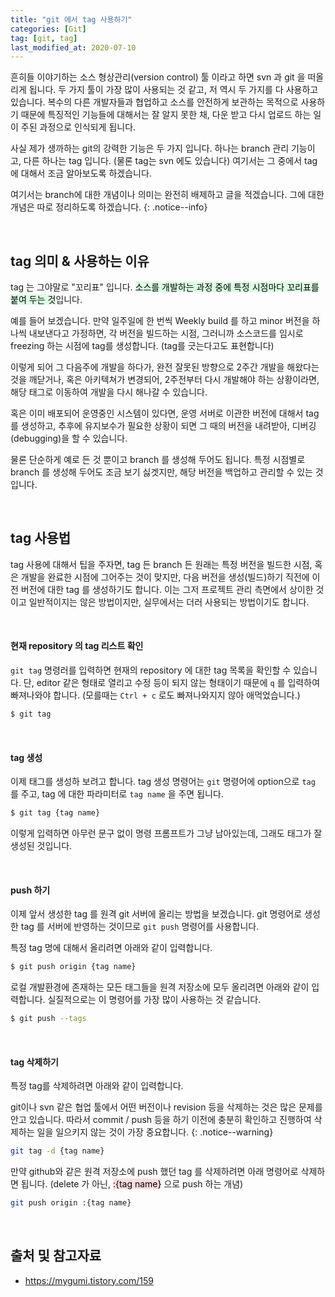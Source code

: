 ```yaml
---
title: "git 에서 tag 사용하기"
categories: [Git]
tag: [git, tag]
last_modified_at: 2020-07-10
---
```

흔히들 이야기하는 소스 형상관리(version control) 툴 이라고 하면 svn 과 git 을 떠올리게 됩니다. 두 가지 툴이 가장 많이 사용되는 것 같고, 저 역시 두 가지를 다 사용하고 있습니다. 복수의 다른 개발자들과 협업하고 소스를 안전하게 보관하는 목적으로 사용하기 때문에 특징적인 기능들에 대해서는 잘 알지 못한 채, 다운 받고 다시 업로드 하는 일이 주된 과정으로 인식되게 됩니다.

사실 제가 생까하는 git의 강력한 기능은 두 가지 입니다. 하나는 branch 관리 기능이고, 다른 하나는 tag 입니다. (물론 tag는 svn 에도 있습니다) 여기서는 그 중에서 tag에 대해서 조금 알아보도록 하겠습니다. 

여기서는 branch에 대한 개념이나 의미는 완전히 배제하고 글을 적겠습니다. 그에 대한 개념은 따로 정리하도록 하겠습니다. 
{: .notice--info}

<br/>

## tag 의미 & 사용하는 이유

tag 는 그야말로 "꼬리표" 입니다. <mark style='background-color: #dcffe4'>소스를 개발하는 과정 중에 특정 시점마다 꼬리표를 붙여 두는 것</mark>입니다.

예를 들어 보겠습니다. 만약 일주일에 한 번씩 Weekly build 를 하고 minor 버전을 하나씩 내보낸다고 가정하면, 각 버전을 빌드하는 시점, 그러니까 소스코드를 임시로 freezing 하는 시점에 tag를 생성합니다. (tag를 긋는다고도 표현합니다)

이렇게 되어 그 다음주에 개발을 하다가, 완전 잘못된 방향으로 2주간 개발을 해왔다는 것을 깨닫거나, 혹은 아키텍쳐가 변경되어, 2주전부터 다시 개발해야 하는 상황이라면, 해당 태그로 이동하여 개발을 다시 해나갈 수 있습니다. 

혹은 이미 배포되어 운영중인 시스템이 있다면, 운영 서버로 이관한 버전에 대해서 tag를 생성하고, 추후에 유지보수가 필요한 상황이 되면 그 때의 버전을 내려받아, 디버깅(debugging)을 할 수 있습니다. 

물론 단순하게 예로 든 것 뿐이고 branch 를 생성해 두어도 됩니다. 특정 시점별로 branch 를 생성해 두어도 조금 보기 싫겟지만, 해당 버전을 백업하고 관리할 수 있는 것입니다.

<br/>

## tag 사용법

tag 사용에 대해서 팁을 주자면, tag 든 branch 든 원래는 특정 버전을 빌드한 시점, 혹은 개발을 완료한 시점에 그어주는 것이 맞지만, 다음 버전을 생성(빌드)하기 직전에 이전 버전에 대한 tag 를 생성하기도 합니다. 이는 그저 프로젝트 관리 측면에서 상이한 것이고 일반적이지는 않은 방법이지만, 실무에서는 더러 사용되는 방법이기도 합니다.

<br/>

#### 현재 repository 의 tag 리스트 확인

`git tag` 명령러를 입력하면 현재의 repository 에 대한 tag 목록을 확인할 수 있습니다. 단, editor 같은 형태로 열리고 수정 등이 되지 않는 형태이기 때문에 `q` 를 입력하여 빠져나와야 합니다. (모를때는 `Ctrl + c` 로도 빠져나와지지 않아 애먹었습니다.)

```bash
$ git tag
```

<br/>

#### tag 생성

이제 태그를 생성하 보려고 합니다. tag 생성 명령어는 `git` 명령어에 option으로 `tag` 를 주고, tag 에 대한 파라미터로 `tag name` 을 주면 됩니다.

```bash
$ git tag {tag name}
```

이렇게 입력하면 아무런 문구 없이 명령 프롬프트가 그냥 남아있는데, 그래도 태그가 잘 생성된 것입니다. 

<br/>

#### push 하기

이제 앞서 생성한 tag 를 원격 git 서버에 올리는 방법을 보겠습니다. git 명령어로 생성한 tag 를 서버에 반영하는 것이므로 `git push` 명령어를 사용합니다.

특정 tag 명에 대해서 올리려면 아래와 같이 입력합니다.

```bash
$ git push origin {tag name}
```

로컬 개발환경에 존재하는 모든 태그들을 원격 저장소에 모두 올리려면 아래와 같이 입력합니다. 실질적으로는 이 명령어를 가장 많이 사용하는 것 같습니다. 

```bash
$ git push --tags
```

<br/>

#### tag 삭제하기

특정 tag를 삭제하려면 아래와 같이 입력합니다. 

git이나 svn 같은 협업 툴에서 어떤 버전이나 revision 등을 삭제하는 것은 많은 문제를 안고 있습니다. 따라서 commit / push 등을 하기 이전에 충분히 확인하고 진행하여 삭제하는 일을 일으키지 않는 것이 가장 중요합니다. 
{: .notice--warning}

```bash
git tag -d {tag name}
```

만약 github와 같은 원격 저장소에 push 했던 tag 를 삭제하려면 아래 명령어로 삭제하면 됩니다. (delete 가 아닌, <mark style='background-color: #ffdce0'>:{tag name}</mark> 으로 push 하는 개념)

```bash
git push origin :{tag name}
```

<br/>

## 출처 및 참고자료

- <https://mygumi.tistory.com/159>